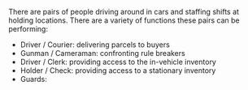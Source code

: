 There are pairs of people driving around in cars and staffing shifts at holding locations. There are a variety of functions these pairs can be performing:

* Driver / Courier: delivering parcels to buyers
* Gunman / Cameraman: confronting rule breakers
* Driver / Clerk: providing access to the in-vehicle inventory
* Holder / Check: providing access to a stationary inventory
* Guards: